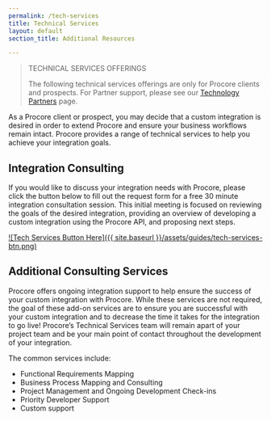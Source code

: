 ```yaml
---
permalink: /tech-services
title: Technical Services
layout: default
section_title: Additional Resources

---
```


> TECHNICAL SERVICES OFFERINGS
>
> The following technical services offerings are only for Procore clients and prospects.
> For Partner support, please see our [Technology Partners](https://developers.procore.com/partner) page.

As a Procore client or prospect, you may decide that a custom integration is desired in order to extend Procore and ensure your business workflows remain intact.
Procore provides a range of technical services to help you achieve your integration goals.

## Integration Consulting

If you would like to discuss your integration needs with Procore, please click the button below to fill out the request form for a free 30 minute integration consultation session.
This initial meeting is focused on reviewing the goals of the desired integration, providing an overview of developing a custom integration using the Procore API, and proposing next steps.

[![Tech Services Button Here]({{ site.baseurl }}/assets/guides/tech-services-btn.png)](https://developers.procore.com/platform#custom-integration-signup-form)

## Additional Consulting Services

Procore offers ongoing integration support to help ensure the success of your custom integration with Procore.
While these services are not required, the goal of these add-on services are to ensure you are successful with your custom integration and to decrease the time it takes for the integration to go live! Procore’s Technical Services team will remain apart of your project team and be your main point of contact throughout the development of your integration.

The common services include:

- Functional Requirements Mapping
- Business Process Mapping and Consulting
- Project Management and Ongoing Development Check-ins
- Priority Developer Support
- Custom support
